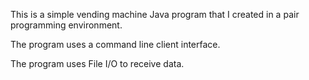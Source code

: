 This is a simple vending machine Java program that I created in a pair programming environment.

The program uses a command line client interface.

The program uses File I/O to receive data.
